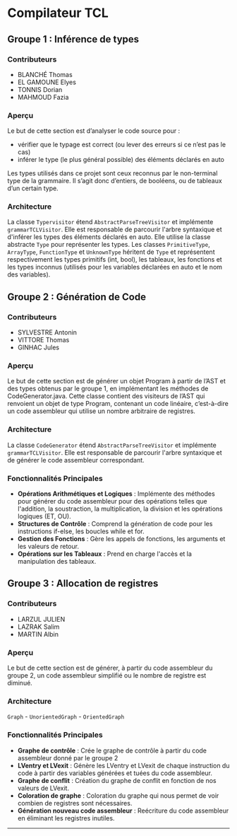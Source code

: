 # Compilateur TCL

## Groupe 1 : Inférence de types

### Contributeurs

- BLANCHÉ Thomas
- EL GAMOUNE Elyes
- TONNIS Dorian
- MAHMOUD Fazia

### Aperçu

Le but de cette section est d’analyser le code source pour :
- vérifier que le typage est correct (ou lever des erreurs si ce n’est pas le cas)
- inférer le type (le plus général possible) des éléments déclarés en auto

Les types utilisés dans ce projet sont ceux reconnus par le non-terminal type de la grammaire.
Il s’agit donc d’entiers, de booléens, ou de tableaux d’un certain type.

### Architecture

La classe `Typervisitor` étend `AbstractParseTreeVisitor` et implémente `grammarTCLVisitor`. Elle est responsable de parcourir l'arbre syntaxique et d'inférer les types des éléments déclarés en auto. Elle utilise la classe abstracte `Type` pour représenter les types. Les classes `PrimitiveType`, `ArrayType`, `FunctionType` et `UnknownType` héritent de `Type` et représentent respectivement les types primitifs (int, bool), les tableaux, les fonctions et les types inconnus (utilisés pour les variables déclarées en auto et le nom des variables).

## Groupe 2 : Génération de Code

### Contributeurs

- SYLVESTRE Antonin
- VITTORE Thomas
- GINHAC Jules

### Aperçu

Le but de cette section est de générer un objet Program à partir de l’AST et des types obtenus par le groupe 1, en implémentant les méthodes de CodeGenerator.java. Cette classe contient des visiteurs de l’AST qui renvoient un objet de type Program, contenant un code linéaire, c’est-à-dire un code assembleur qui utilise un nombre arbitraire de registres.

### Architecture

La classe `CodeGenerator` étend `AbstractParseTreeVisitor` et implémente `grammarTCLVisitor`. Elle est responsable de parcourir l'arbre syntaxique et de générer le code assembleur correspondant.

### Fonctionnalités Principales

- **Opérations Arithmétiques et Logiques** : Implémente des méthodes pour générer du code assembleur pour des opérations telles que l'addition, la soustraction, la multiplication, la division et les opérations logiques (ET, OU).
- **Structures de Contrôle** : Comprend la génération de code pour les instructions if-else, les boucles while et for.
- **Gestion des Fonctions** : Gère les appels de fonctions, les arguments et les valeurs de retour.
- **Opérations sur les Tableaux** : Prend en charge l'accès et la manipulation des tableaux.

## Groupe 3 : Allocation de registres

### Contributeurs

- LARZUL JULIEN
- LAZRAK Salim
- MARTIN Albin

### Aperçu

Le but de cette section est de générer, à partir du code assembleur du groupe 2, un code assembleur simplifié ou le nombre de registre est diminué.

### Architecture

`Graph` - `UnorientedGraph` - `OrientedGraph`

### Fonctionnalités Principales

- **Graphe de contrôle** : Crée le graphe de contrôle à partir du code assembleur donné par le groupe 2
- **LVentry et LVexit** : Génère les LVentry et LVexit de chaque instruction du code à partir des variables générées et tuées du code assembleur. 
- **Graphe de conflit** : Création du graphe de conflit en fonction de nos valeurs de LVexit.
- **Coloration de graphe** : Coloration du graphe qui nous permet de voir combien de registres sont nécessaires.
- **Génération nouveau code assembleur** : Reécriture du code assembleur en éliminant les registres inutiles.

---
